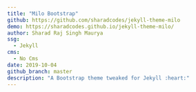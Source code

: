 ```yaml
---
title: "Milo Bootstrap"
github: https://github.com/sharadcodes/jekyll-theme-milo
demo: https://sharadcodes.github.io/jekyll-theme-milo/
author: Sharad Raj Singh Maurya
ssg:
  - Jekyll
cms:
  - No Cms
date: 2019-10-04
github_branch: master
description: "A Bootstrap theme tweaked for Jekyll :heart:"
---
```

